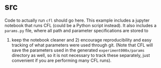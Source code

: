 # src
Code to actually run `cfl` should go here. This example includes a jupyter
notebook that runs CFL (could be a Python script instead). It also includes a
`params.py` file, where all path and parameter specifications are stored to
1) keep the notebook cleaner and 2) encourage reproducibility and easy
tracking of what parameters were used through git. (Note that CFL will save
the parameters used in the generated `experiment000x/params` directory as well,
so it is not necessary to track these separately, just convenient if you
are performing many CFL runs).
   

